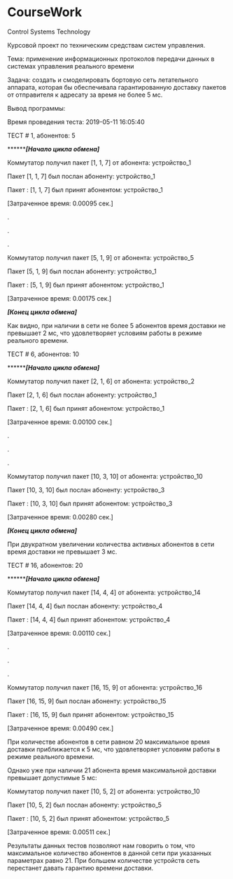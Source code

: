 # CourseWork
Control Systems Technology


Курсовой проект по техническим средствам систем управления.


Тема: применение информационных протоколов передачи данных в системах управления реального времени


Задача: создать и смоделировать бортовую сеть летательного аппарата, которая бы обеспечивала гарантированную доставку пакетов от отправителя к адресату за время не более 5 мс.

Вывод программы:

Время проведения теста: 2019-05-11 16:05:40

ТЕСТ # 1, абонентов: 5

*********************[Начало цикла обмена]***************

Коммутатор получил пакет [1, 1, 7] от абонента: устройство_1

Пакет [1, 1, 7] был послан абоненту: устройство_1

Пакет : [1, 1, 7] был принят абонентом: устройство_1

[Затраченное время: 0.00095 сек.]

.

.

.


Коммутатор получил пакет [5, 1, 9] от абонента: устройство_5

Пакет [5, 1, 9] был послан абоненту: устройство_1

Пакет : [5, 1, 9] был принят абонентом: устройство_1

[Затраченное время: 0.00175 сек.]

*********************[Конец цикла обмена]*********************

Как видно, при наличии в сети не более 5 абонентов время доставки не превышает 2 мс, что удовлетворяет условиям работы в режиме реального времени.


ТЕСТ # 6, абонентов: 10

*********************[Начало цикла обмена]***************

Коммутатор получил пакет [2, 1, 6] от абонента: устройство_2

Пакет [2, 1, 6] был послан абоненту: устройство_1

Пакет : [2, 1, 6] был принят абонентом: устройство_1

[Затраченное время: 0.00100 сек.]


.

.

.


Коммутатор получил пакет [10, 3, 10] от абонента: устройство_10

Пакет [10, 3, 10] был послан абоненту: устройство_3

Пакет : [10, 3, 10] был принят абонентом: устройство_3

[Затраченное время: 0.00280 сек.]


*********************[Конец цикла обмена]*********************


При двукратном увеличении количества активных абонентов в сети время доставки не превышает 3 мс.


ТЕСТ # 16, абонентов: 20

*********************[Начало цикла обмена]***************

Коммутатор получил пакет [14, 4, 4] от абонента: устройство_14

Пакет [14, 4, 4] был послан абоненту: устройство_4


Пакет : [14, 4, 4] был принят абонентом: устройство_4

[Затраченное время: 0.00110 сек.]


.

.

.


Коммутатор получил пакет [16, 15, 9] от абонента: устройство_16

Пакет [16, 15, 9] был послан абоненту: устройство_15

Пакет : [16, 15, 9] был принят абонентом: устройство_15

[Затраченное время: 0.00490 сек.]


При количестве абонентов в сети равном 20 максимальное время доставки приближается к 5 мс, что удовлетворяет условиям работы в режиме реального времени.

Однако уже при наличии 21 абонента время максимальной доставки превышает допустимые 5 мс:


Коммутатор получил пакет [10, 5, 2] от абонента: устройство_10

Пакет [10, 5, 2] был послан абоненту: устройство_5

Пакет : [10, 5, 2] был принят абонентом: устройство_5

[Затраченное время: 0.00511 сек.]


Результаты данных тестов позволяют нам говорить о том, что максимальное количество абонентов в данной сети при указанных параметрах равно 21. При большем количестве устройств сеть перестанет давать гарантию времени доставки.
